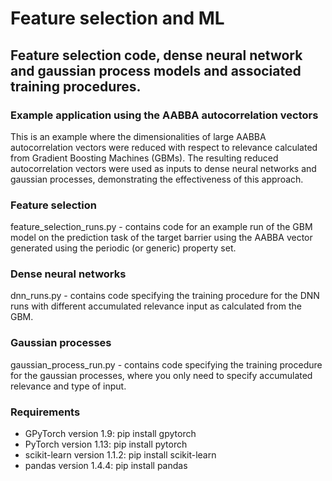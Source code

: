 # Feature selection and ML
## Feature selection code, dense neural network and gaussian process models and associated training procedures.
### Example application using the AABBA autocorrelation vectors
This is an example where the dimensionalities of large AABBA autocorrelation vectors were reduced with respect to relevance calculated from Gradient Boosting Machines (GBMs). The resulting reduced autocorrelation vectors were used as inputs to dense neural networks and gaussian processes, demonstrating the effectiveness of this approach. 
### Feature selection
feature_selection_runs.py - contains code for an example run of the GBM model on the prediction task of the target barrier using the AABBA vector generated using the periodic (or generic) property set.
### Dense neural networks
dnn_runs.py - contains code specifying the training procedure for the DNN runs with different accumulated relevance input as calculated from the GBM. 
### Gaussian processes
gaussian_process_run.py - contains code specifying the training procedure for the gaussian processes, where you only need to specify accumulated relevance and type of input.


### Requirements
- GPyTorch version 1.9: pip install gpytorch
- PyTorch version 1.13: pip install pytorch
- scikit-learn version 1.1.2: pip install scikit-learn
- pandas version 1.4.4: pip install pandas
